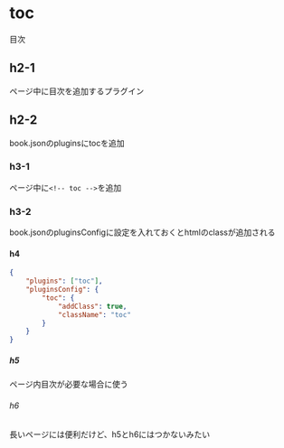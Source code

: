 # toc

目次

<!-- toc -->

## h2-1

ページ中に目次を追加するプラグイン

## h2-2

book.jsonのpluginsにtocを追加

### h3-1

ページ中に`<!-- toc -->`を追加

### h3-2

book.jsonのpluginsConfigに設定を入れておくとhtmlのclassが追加される

#### h4

```book.json
{
    "plugins": ["toc"],
    "pluginsConfig": {
        "toc": {
            "addClass": true,
            "className": "toc"
        }
    }
}
```

##### h5

ページ内目次が必要な場合に使う

###### h6

長いページには便利だけど、h5とh6にはつかないみたい

